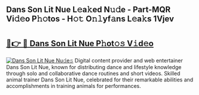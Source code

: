 ## Dans Son Lit Nue L𝚎a𝚔ed N𝚞𝚍e - Part-MQR Vi𝚍𝚎o P𝚑𝚘tos - H𝚘𝚝 O𝚗𝚕yf𝚊ns L𝚎a𝚔s 1Vjev

# <h2><a href="http://kf671mq.oniu.top/?m=Dans+Son+Lit+Nue">🔗👉 🔴 Dans Son Lit Nue P𝚑ot𝚘𝚜 V𝚒d𝚎o</a></h2>

[![Dans Son Lit Nue Nu𝚍e𝚜](https://i.imgur.com/0qMVB7G.gif)](http://kf671mq.oniu.top/?m=Dans+Son+Lit+Nue)
Digital content provider and web entertainer Dans Son Lit Nue, known for distributing dance and lifestyle knowledge through solo and collaborative dance routines and short videos. Skilled animal trainer Dans Son Lit Nue, celebrated for their remarkable abilities and accomplishments in training animals for performances.  
